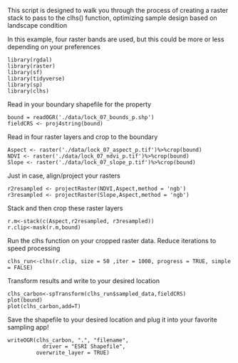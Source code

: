 This script is designed to walk you through the process of creating a raster stack to pass to the clhs() function, optimizing sample design based on landscape condition

In this example, four raster bands are used, but this could be more or less depending on your preferences

```{r}
library(rgdal)
library(raster)
library(sf)
library(tidyverse)
library(sp)
library(clhs)
```

Read in your boundary shapefile for the property
```{r}
bound = readOGR('./data/lock_07_bounds_p.shp')
fieldCRS <- proj4string(bound)
```

Read in four raster layers and crop to the boundary
```{r}
Aspect <- raster('./data/lock_07_aspect_p.tif')%>%crop(bound)
NDVI <- raster('./data/lock_07_ndvi_p.tif')%>%crop(bound)
Slope <- raster('./data/lock_07_slope_p.tif')%>%crop(bound)
```

Just in case, align/project your rasters
```{r}
r2resampled <- projectRaster(NDVI,Aspect,method = 'ngb')
r3resampled <- projectRaster(Slope,Aspect,method = 'ngb')
```

Stack and then crop these raster layers
```{r}
r.m<-stack(c(Aspect,r2resampled, r3resampled))
r.clip<-mask(r.m,bound)
```

Run the clhs function on your cropped raster data. Reduce iterations to speed processing
```{r}
clhs_run<-clhs(r.clip, size = 50 ,iter = 1000, progress = TRUE, simple = FALSE)
```

Transform results and write to your desired location
```{r}
clhs_carbon<-spTransform(clhs_run$sampled_data,fieldCRS)
plot(bound)
plot(clhs_carbon,add=T)
```

Save the shapefile to your desired location and plug it into your favorite sampling app!
```{r}
writeOGR(clhs_carbon, ".", "filename", 
           driver = "ESRI Shapefile",
         overwrite_layer = TRUE)
```
